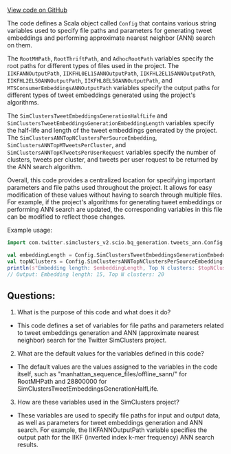 [View code on GitHub](https://github.com/misbahsy/the-algorithm/src/scala/com/twitter/simclusters_v2/scio/bq_generation/tweets_ann/Config.scala)

The code defines a Scala object called `Config` that contains various string variables used to specify file paths and parameters for generating tweet embeddings and performing approximate nearest neighbor (ANN) search on them. 

The `RootMHPath`, `RootThriftPath`, and `AdhocRootPath` variables specify the root paths for different types of files used in the project. The `IIKFANNOutputPath`, `IIKFHL0EL15ANNOutputPath`, `IIKFHL2EL15ANNOutputPath`, `IIKFHL2EL50ANNOutputPath`, `IIKFHL8EL50ANNOutputPath`, and `MTSConsumerEmbeddingsANNOutputPath` variables specify the output paths for different types of tweet embeddings generated using the project's algorithms. 

The `SimClustersTweetEmbeddingsGenerationHalfLife` and `SimClustersTweetEmbeddingsGenerationEmbeddingLength` variables specify the half-life and length of the tweet embeddings generated by the project. The `SimClustersANNTopNClustersPerSourceEmbedding`, `SimClustersANNTopMTweetsPerCluster`, and `SimClustersANNTopKTweetsPerUserRequest` variables specify the number of clusters, tweets per cluster, and tweets per user request to be returned by the ANN search algorithm.

Overall, this code provides a centralized location for specifying important parameters and file paths used throughout the project. It allows for easy modification of these values without having to search through multiple files. For example, if the project's algorithms for generating tweet embeddings or performing ANN search are updated, the corresponding variables in this file can be modified to reflect those changes. 

Example usage:
```scala
import com.twitter.simclusters_v2.scio.bq_generation.tweets_ann.Config

val embeddingLength = Config.SimClustersTweetEmbeddingsGenerationEmbeddingLength
val topNClusters = Config.SimClustersANNTopNClustersPerSourceEmbedding
println(s"Embedding length: $embeddingLength, Top N clusters: $topNClusters")
// Output: Embedding length: 15, Top N clusters: 20
```
## Questions: 
 1. What is the purpose of this code and what does it do?
- This code defines a set of variables for file paths and parameters related to tweet embeddings generation and ANN (approximate nearest neighbor) search for the Twitter SimClusters project.

2. What are the default values for the variables defined in this code?
- The default values are the values assigned to the variables in the code itself, such as "manhattan_sequence_files/offline_sann/" for RootMHPath and 28800000 for SimClustersTweetEmbeddingsGenerationHalfLife.

3. How are these variables used in the SimClusters project?
- These variables are used to specify file paths for input and output data, as well as parameters for tweet embeddings generation and ANN search. For example, the IIKFANNOutputPath variable specifies the output path for the IIKF (inverted index k-mer frequency) ANN search results.